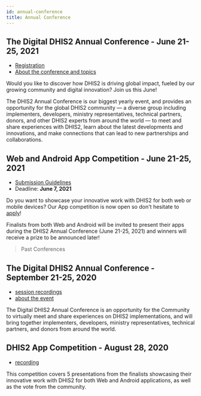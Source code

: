 ```yaml
---
id: annual-conference
title: Annual Conference
---
```


## The Digital DHIS2 Annual Conference - June 21-25, 2021

* [Registration](https://www.dhis2academy.org/digital-annual-conference-2021/#intro)
* [About the conference and topics](https://www.dhis2academy.org/digital-annual-conference-2021/#intro)

Would you like to discover how DHIS2 is driving global impact, fueled by our growing community and digital innovation? Join us this June! 

The DHIS2 Annual Conference is our biggest yearly event, and provides an opportunity for the global DHIS2 community — a diverse group including implementers, developers, ministry representatives, technical partners, donors, and other DHIS2 experts from around the world — to meet and share experiences with DHIS2, learn about the latest developments and innovations, and make connections that can lead to new partnerships and collaborations.

## Web and Android App Competition - June 21-25, 2021

* [Submission Guidelines](https://www.dhis2academy.org/digital-annual-conference-2021/appcompetition.html)
* Deadline: **June 7, 2021**

Do you want to showcase your innovative work with DHIS2 for both web or mobile devices? Our App competition is now open so don't hesitate to [apply](https://www.dhis2academy.org/digital-annual-conference-2021/appcompetition.html)! 

Finalists from both Web and Android will be invited to present their apps during the DHIS2 Annual Conference (June 21-25, 2021) and winners will receive a prize to be announced later! 

> Past Conferences  

## The Digital DHIS2 Annual Conference - September 21-25, 2020

* [session recordings](https://www.youtube.com/playlist?list=PLo6Seh-066Ry07Eicb2QhE3B5URWZPbb2)
* [about the event](https://www.dhis2academy.org/digital-annual-conference-2020/)

The Digital DHIS2 Annual Conference is an opportunity for the Community to virtually meet and share experiences on DHIS2 implementations, and will bring together implementers, developers, ministry representatives, technical partners, and donors from around the world.


## DHIS2 App Competition - August 28, 2020

* [recording](https://www.youtube.com/watch?v=w4NLMA2Serg&list=PLo6Seh-066Ry07Eicb2QhE3B5URWZPbb2&index=38)

This competition covers 5 presentations from the finalists showcasing their innovative work with DHIS2 for both Web and Android applications,  as well as  the vote from the community.